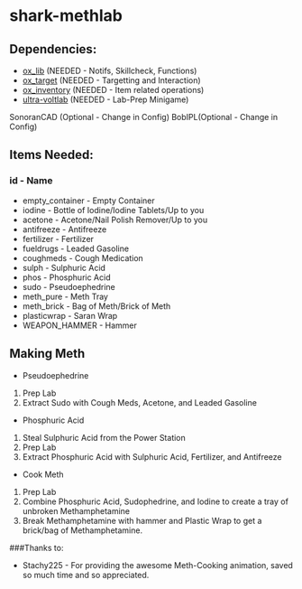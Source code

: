 # shark-methlab

## Dependencies:
- [ox_lib](https://github.com/overextended/ox_lib) (NEEDED - Notifs, Skillcheck, Functions)
- [ox_target](https://github.com/overextended/ox_target) (NEEDED - Targetting and Interaction)
- [ox_inventory](https://github.com/overextended/ox_inventory) (NEEDED - Item related operations)
- [ultra-voltlab](https://github.com/ultrahacx/ultra-voltlab) (NEEDED - Lab-Prep Minigame)

SonoranCAD (Optional - Change in Config)
BobIPL(Optional - Change in Config)

## Items Needed:

### id - Name
* empty_container - Empty Container
* iodine - Bottle of Iodine/Iodine Tablets/Up to you
* acetone - Acetone/Nail Polish Remover/Up to you
* antifreeze - Antifreeze
* fertilizer - Fertilizer
* fueldrugs - Leaded Gasoline
* coughmeds - Cough Medication
* sulph - Sulphuric Acid
* phos - Phosphuric Acid
* sudo - Pseudoephedrine
* meth_pure - Meth Tray
* meth_brick - Bag of Meth/Brick of Meth
* plasticwrap - Saran Wrap
* WEAPON_HAMMER - Hammer

## Making Meth
- Pseudoephedrine
1. Prep Lab
2. Extract Sudo with Cough Meds, Acetone, and Leaded Gasoline
- Phosphuric Acid
1. Steal Sulphuric Acid from the Power Station
2. Prep Lab
3. Extract Phosphuric Acid with Sulphuric Acid, Fertilizer, and Antifreeze
- Cook Meth
1. Prep Lab 
2. Combine Phosphuric Acid, Sudophedrine, and Iodine to create a tray of unbroken Methamphetamine
3. Break Methamphetamine with hammer and Plastic Wrap to get a brick/bag of Methamphetamine.

###Thanks to:

- Stachy225 - For providing the awesome Meth-Cooking animation, saved so much time and so appreciated.